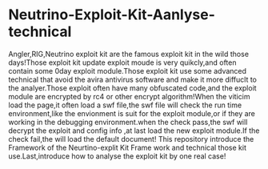 # Neutrino-Exploit-Kit-Aanlyse-technical
Angler,RIG,Neutrino exploit kit are the famous exploit kit in the wild those days!Those exploit kit update exploit moude is very quikcly,and often contain some 0day exploit module.Those exploit kit use some advanced technical that avoid the avira antivirus software and make it more diffuclt to the analyer.Those exploit often have many obfuscated code,and the exploit module are encrypted by rc4 or other encrypt algorithm!When the viticim load the page,it often load a swf file,the swf file will check the run time environment,like the envionment is suit for the exploit module,or if they are working in the debugging environment.when the check pass,the swf will decrypt the exploit and config info ,at last load the new exploit module.If the check fail,the will load the default document!
This repository introduce the Framework of the Neurtino-explit Kit Frame work and technical those kit use.Last,introduce how to analyse the exploit kit by one real case!
